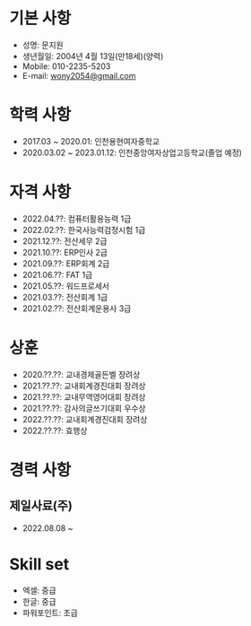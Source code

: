 # 기본 사항
* 성명: 문지원
* 생년월일: 2004년 4월 13일(만18세)(양력)
* Mobile: 010-2235-5203
* E-mail: wony2054@gmail.com

# 학력 사항
* 2017.03 ~ 2020.01: 인천용현여자중학교
* 2020.03.02 ~ 2023.01.12: 인천중앙여자상업고등학교(졸업 예정)

# 자격 사항
* 2022.04.??: 컴퓨터활용능력 1급
* 2022.02.??: 한국사능력검정시험 1급
* 2021.12.??: 전산세무 2급
* 2021.10.??: ERP인사 2급
* 2021.09.??: ERP회계 2급
* 2021.06.??: FAT 1급
* 2021.05.??: 워드프로세서
* 2021.03.??: 전산회계 1급
* 2021.02.??: 전산회계운용사 3급

# 상훈
* 2020.??.??: 교내경제골든벨 장려상
* 2021.??.??: 교내회계경진대회 장려상
* 2021.??.??: 교내무역영어대회 장려상
* 2021.??.??: 감사의글쓰기대회 우수상
* 2022.??.??: 교내회계경진대회 장려상
* 2022.??.??: 효행상

# 경력 사항
## 제일사료(주)
* 2022.08.08 ~

# Skill set
* 엑셀: 중급
* 한글: 중급
* 파워포인트: 초급
